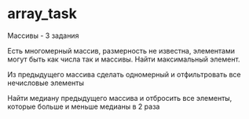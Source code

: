 # array_task
Массивы - 3 задания

Есть многомерный массив, размерность не известна, элементами могут быть как числа так и массивы. Найти максимальный элемент.

Из предыдущего массива сделать одномерный и отфильтровать все нечисловые элементы

Найти медиану предыдущего массива и отбросить все  элементы, которые больше и меньше медианы в 2 раза

